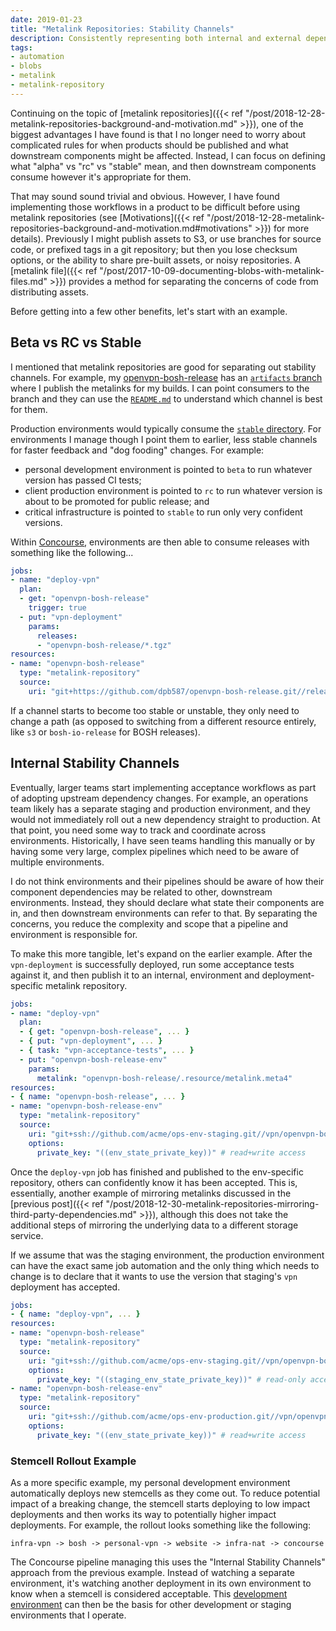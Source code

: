 ```yaml
---
date: 2019-01-23
title: "Metalink Repositories: Stability Channels"
description: Consistently representing both internal and external dependencies.
tags:
- automation
- blobs
- metalink
- metalink-repository
---
```


Continuing on the topic of [metalink repositories]({{< ref "/post/2018-12-28-metalink-repositories-background-and-motivation.md" >}}), one of the biggest advantages I have found is that I no longer need to worry about complicated rules for when products should be published and what downstream components might be affected. Instead, I can focus on defining what "alpha" vs "rc" vs "stable" mean, and then downstream components consume however it's appropriate for them.

That may sound sound trivial and obvious. However, I have found implementing those workflows in a product to be difficult before using metalink repositories (see [Motivations]({{< ref "/post/2018-12-28-metalink-repositories-background-and-motivation.md#motivations" >}}) for more details). Previously I might publish assets to S3, or use branches for source code, or prefixed tags in a git repository; but then you lose checksum options, or the ability to share pre-built assets, or noisy repositories. A [metalink file]({{< ref "/post/2017-10-09-documenting-blobs-with-metalink-files.md" >}}) provides a method for separating the concerns of code from distributing assets.

Before getting into a few other benefits, let's start with an example.


## Beta vs RC vs Stable

I mentioned that metalink repositories are good for separating out stability channels. For example, my [openvpn-bosh-release](https://github.com/dpb587/openvpn-bosh-release) has an [`artifacts` branch](https://github.com/dpb587/openvpn-bosh-release/tree/artifacts) where I publish the metalinks for my builds. I can point consumers to the branch and they can use the [`README.md`](https://github.com/dpb587/openvpn-bosh-release/blob/artifacts/README.md) to understand which channel is best for them.

Production environments would typically consume the [`stable` directory](https://github.com/dpb587/openvpn-bosh-release/tree/artifacts/release/stable). For environments I manage though I point them to earlier, less stable channels for faster feedback and "dog fooding" changes. For example:

 * personal development environment is pointed to `beta` to run whatever version has passed CI tests;
 * client production environment is pointed to `rc` to run whatever version is about to be promoted for public release; and
 * critical infrastructure is pointed to `stable` to run only very confident versions.

Within [Concourse](https://concourse-ci.org/), environments are then able to consume releases with something like the following...

```yaml
jobs:
- name: "deploy-vpn"
  plan:
  - get: "openvpn-bosh-release"
    trigger: true
  - put: "vpn-deployment"
    params:
      releases:
      - "openvpn-bosh-release/*.tgz"
resources:
- name: "openvpn-bosh-release"
  type: "metalink-repository"
  source:
    uri: "git+https://github.com/dpb587/openvpn-bosh-release.git//release/stable#artifacts"
```

If a channel starts to become too stable or unstable, they only need to change a path (as opposed to switching from a different resource entirely, like `s3` or `bosh-io-release` for BOSH releases).


## Internal Stability Channels

Eventually, larger teams start implementing acceptance workflows as part of adopting upstream dependency changes. For example, an operations team likely has a separate staging and production environment, and they would not immediately roll out a new dependency straight to production. At that point, you need some way to track and coordinate across environments. Historically, I have seen teams handling this manually or by having some very large, complex pipelines which need to be aware of multiple environments.

I do not think environments and their pipelines should be aware of how their component dependencies may be related to other, downstream environments. Instead, they should declare what state their components are in, and then downstream environments can refer to that. By separating the concerns, you reduce the complexity and scope that a pipeline and environment is responsible for.

To make this more tangible, let's expand on the earlier example. After the `vpn-deployment` is successfully deployed, run some acceptance tests against it, and then publish it to an internal, environment and deployment-specific metalink repository.

```yaml
jobs:
- name: "deploy-vpn"
  plan:
  - { get: "openvpn-bosh-release", ... }
  - { put: "vpn-deployment", ... }
  - { task: "vpn-acceptance-tests", ... }
  - put: "openvpn-bosh-release-env"
    params:
      metalink: "openvpn-bosh-release/.resource/metalink.meta4"
resources:
- { name: "openvpn-bosh-release", ... }
- name: "openvpn-bosh-release-env"
  type: "metalink-repository"
  source:
    uri: "git+ssh://github.com/acme/ops-env-staging.git//vpn/openvpn-bosh-release#state"
    options:
      private_key: "((env_state_private_key))" # read+write access
```

Once the `deploy-vpn` job has finished and published to the env-specific repository, others can confidently know it has been accepted. This is, essentially, another example of mirroring metalinks discussed in the [previous post]({{< ref "/post/2018-12-30-metalink-repositories-mirroring-third-party-dependencies.md" >}}), although this does not take the additional steps of mirroring the underlying data to a different storage service.

If we assume that was the staging environment, the production environment can have the exact same job automation and the only thing which needs to change is to declare that it wants to use the version that staging's `vpn` deployment has accepted.

```yaml
jobs:
- { name: "deploy-vpn", ... }
resources:
- name: "openvpn-bosh-release"
  type: "metalink-repository"
  source:
    uri: "git+ssh://github.com/acme/ops-env-staging.git//vpn/openvpn-bosh-release#state" # updated
    options:
      private_key: "((staging_env_state_private_key))" # read-only access
- name: "openvpn-bosh-release-env"
  type: "metalink-repository"
  source:
    uri: "git+ssh://github.com/acme/ops-env-production.git//vpn/openvpn-bosh-release#state"
    options:
      private_key: "((env_state_private_key))" # read+write access
```


### Stemcell Rollout Example

As a more specific example, my personal development environment automatically deploys new stemcells as they come out. To reduce potential impact of a breaking change, the stemcell starts deploying to low impact deployments and then works its way to potentially higher impact deployments. For example, the rollout looks something like the following:

```
infra-vpn -> bosh -> personal-vpn -> website -> infra-nat -> concourse
```

The Concourse pipeline managing this uses the "Internal Stability Channels" approach from the previous example. Instead of watching a separate environment, it's watching another deployment in its own environment to know when a stemcell is considered acceptable. This [development environment](https://dpb587.github.io/4491f193-db23-4e23-8b98-7fc8b3c826ef/) can then be the basis for other development or staging environments that I operate.
